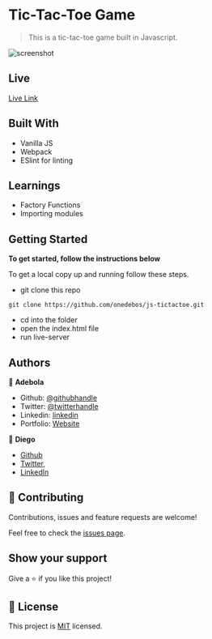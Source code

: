 # Tic-Tac-Toe Game

> This is a tic-tac-toe game built in Javascript. 

![screenshot](https://res.cloudinary.com/onedebeos/image/upload/f_auto,q_auto/v1582245511/personal-portfolio/Screen_Shot_2020-02-21_at_01.37.35_lqntqz.png)

## Live
[Live Link](https://zen-beaver-6debcc.netlify.com/)

## Built With

- Vanilla JS
- Webpack
- ESlint for linting

## Learnings
- Factory Functions
- Importing modules

## Getting Started

**To get started, follow the instructions below**

To get a local copy up and running follow these steps.

- git clone this repo

```
git clone https://github.com/onedebos/js-tictactoe.git
```
- cd into the folder
- open the index.html file
- run live-server

## Authors

👤 **Adebola**

- Github: [@githubhandle](https://github.com/onedebos)
- Twitter: [@twitterhandle](https://twitter.com/debosthefirst)
- Linkedin: [linkedin](https://www.linkedin.com/in/adebola-niran/)
- Portfolio: [Website](https://elegant-borg-4081b7.netlify.com/#)

👤 **Diego**
- [Github](https://github.com/digomes87)
- [Twitter](https://twitter.com/devdiegogo),
- [LinkedIn](https://www.linkedin.com/in/diego-gomes-6b208384/)

## 🤝 Contributing

Contributions, issues and feature requests are welcome!

Feel free to check the [issues page](issues/).

## Show your support

Give a ⭐️ if you like this project!

## 📝 License

This project is [MIT](lic.url) licensed.
